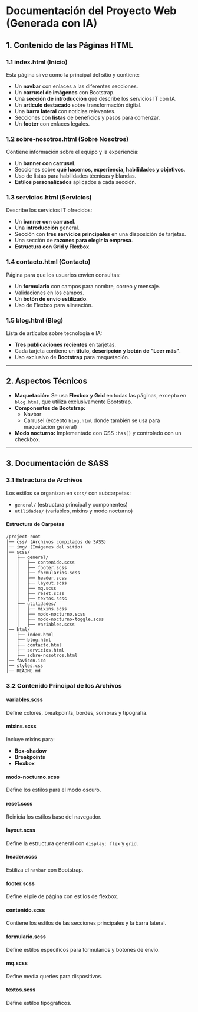 # Documentación del Proyecto Web (Generada con IA)

## 1. Contenido de las Páginas HTML

### **1.1 index.html** (Inicio)

Esta página sirve como la principal del sitio y contiene:

- Un **navbar** con enlaces a las diferentes secciones.
- Un **carrusel de imágenes** con Bootstrap.
- Una **sección de introducción** que describe los servicios IT con IA.
- Un **artículo destacado** sobre transformación digital.
- Una **barra lateral** con noticias relevantes.
- Secciones con **listas** de beneficios y pasos para comenzar.
- Un **footer** con enlaces legales.

### **1.2 sobre-nosotros.html** (Sobre Nosotros)

Contiene información sobre el equipo y la experiencia:

- Un **banner con carrusel**.
- Secciones sobre **qué hacemos, experiencia, habilidades y objetivos**.
- Uso de listas para habilidades técnicas y blandas.
- **Estilos personalizados** aplicados a cada sección.

### **1.3 servicios.html** (Servicios)

Describe los servicios IT ofrecidos:

- Un **banner con carrusel**.
- Una **introducción** general.
- Sección con **tres servicios principales** en una disposición de tarjetas.
- Una sección de **razones para elegir la empresa**.
- **Estructura con Grid y Flexbox**.

### **1.4 contacto.html** (Contacto)

Página para que los usuarios envíen consultas:

- Un **formulario** con campos para nombre, correo y mensaje.
- Validaciones en los campos.
- Un **botón de envío estilizado**.
- Uso de Flexbox para alineación.

### **1.5 blog.html** (Blog)

Lista de artículos sobre tecnología e IA:

- **Tres publicaciones recientes** en tarjetas.
- Cada tarjeta contiene un **título, descripción y botón de "Leer más"**.
- Uso exclusivo de **Bootstrap** para maquetación.

---

## 2. Aspectos Técnicos

- **Maquetación:** Se usa **Flexbox y Grid** en todas las páginas, excepto en `blog.html`, que utiliza exclusivamente Bootstrap.
- **Componentes de Bootstrap:**
  - Navbar
  - Carrusel (excepto `blog.html` donde también se usa para maquetación general)
- **Modo nocturno:** Implementado con CSS `:has()` y controlado con un checkbox.

---

## 3. Documentación de SASS

### **3.1 Estructura de Archivos**

Los estilos se organizan en `scss/` con subcarpetas:

- `general/` (estructura principal y componentes)
- `utilidades/` (variables, mixins y modo nocturno)

#### **Estructura de Carpetas**

```
/project-root
│── css/ (Archivos compilados de SASS)
│── img/ (Imágenes del sitio)
│── scss/
│   ├── general/
│   │   ├── contenido.scss
│   │   ├── footer.scss
│   │   ├── formularios.scss
│   │   ├── header.scss
│   │   ├── layout.scss
│   │   ├── mq.scss
│   │   ├── reset.scss
│   │   ├── textos.scss
│   ├── utilidades/
│   │   ├── mixins.scss
│   │   ├── modo-nocturno.scss
│   │   ├── modo-nocturno-toggle.scss
│   │   ├── variables.scss
│── html/
│   ├── index.html
│   ├── blog.html
│   ├── contacto.html
│   ├── servicios.html
│   ├── sobre-nosotros.html
│── favicon.ico
│── styles.css
│── README.md
```

### **3.2 Contenido Principal de los Archivos**

#### **variables.scss**

Define colores, breakpoints, bordes, sombras y tipografía.

#### **mixins.scss**

Incluye mixins para:

- **Box-shadow**
- **Breakpoints**
- **Flexbox**

#### **modo-nocturno.scss**

Define los estilos para el modo oscuro.

#### **reset.scss**

Reinicia los estilos base del navegador.

#### **layout.scss**

Define la estructura general con `display: flex` y `grid`.

#### **header.scss**

Estiliza el `navbar` con Bootstrap.

#### **footer.scss**

Define el pie de página con estilos de flexbox.

#### **contenido.scss**

Contiene los estilos de las secciones principales y la barra lateral.

#### **formulario.scss**

Define estilos específicos para formularios y botones de envío.

#### **mq.scss**

Define media queries para dispositivos.

#### **textos.scss**

Define estilos tipográficos.
